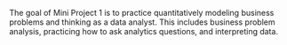 The goal of Mini Project 1 is to practice quantitatively modeling business problems and thinking as a data analyst. This includes business problem analysis, practicing how to ask analytics questions, and interpreting data.
